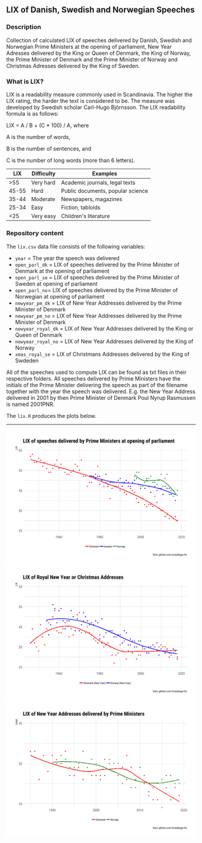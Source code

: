 LIX of Danish, Swedish and Norwegian Speeches
---

### Description

Collection of calculated LIX of speeches delivered by Danish, Swedish and Norwegian Prime Ministers at the opening of parliament, New Year Adresses delivered by the King or Queen of Denmark, the King of Norway, the Prime Minister of Denmark and the Prime Minister of Norway and Christmas Adresses delivered by the King of Sweden.

### What is LIX?

LIX is a readability measure commonly used in Scandinavia. The higher the LIX rating, the harder the text is considered to be. The measure was developed by Swedish scholar Carl-Hugo Björnsson. The LIX readability formula is as follows:

LIX = A / B + (C * 100) / A, where

A is the number of words,

B is the number of sentences, and

C is the number of long words (more than 6 letters).

| LIX   | Difficulty | Examples                          |
| ----- | ---------- | --------------------------------- |
| >55   | Very hard  | Academic journals, legal texts    |
| 45-55 | Hard       | Public documents, popular science |
| 35-44 | Moderate   | Newspapers, magazines             |
| 25-34 | Easy       | Fiction, tabloids                 |
| <25   | Very easy  | Children's literature             |

### Repository content

The `lix.csv` data file consists of the following variables:

- `year` = The year the speech was delivered
- `open_parl_dk` = LIX of speeches delivered by the Prime Minister of Denmark at the opening of parliament
- `open_parl_se` = LIX of speeches delivered by the Prime Minister of Sweden at opening of parliament
- `open_parl_no`= LIX of speeches delivered by the Prime Minister of Norwegian at opening of parliament
- `newyear_pm_dk` = LIX of New Year Addresses delivered by the Prime Minister of Denmark
- `newyear_pm_no` = LIX of New Year Addresses delivered by the Prime Minister of Denmark
- `newyear_royal_dk` = LIX of New Year Addresses delivered by the King or Queen of Denmark
- `newyear_royal_no` = LIX of New Year Addresses delivered by the King of Norway
- `xmas_royal_se` = LIX of Christmans Addresses delivered by the King of Swdeden

All of the speeches used to compute LIX can be found as txt files in their respective folders. All speeches delivered by Prime Ministers have the initials of the Prime Minister delivering the speech as part of the filename together with the year the speech was delivered. E.g. the New Year Address delivered in 2001 by then Prime Minister of Denmark Poul Nyrup Rasmussen is named 2001PNR.

The `lix.R` produces the plots below.

<hr>

<img src="https://github.com/Straubinger/lix/blob/master/lix_openparl.png">

<img src="https://github.com/Straubinger/lix/blob/master/lix_newyear_royal.png">

<img src="https://github.com/Straubinger/lix/blob/master/lix_newyear_pm.png">
